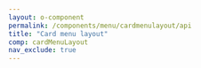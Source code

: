 ```yaml
---
layout: o-component
permalink: /components/menu/cardmenulayout/api
title: "Card menu layout"
comp: cardMenuLayout
nav_exclude: true
---
```

